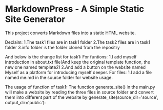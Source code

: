 # MarkdownPress - A Simple Static Site Generator
This project converts Markdown files into a static HTML website.

Declaim:
1.The task1 files are in task1 folder
2.The task2 files are in task1 folder
3.info folder is the folder cloned from the repositry


And below is the change list for task1:
For funtions:
1.I add myself introduction in about.txt file(And keep the original template function, the new one named template2)
2.And add a button on the website named Myself as a platform for introducing myself deeper.
For files:
1.I add a file named me.md in the source folder for website usage.

The usage of function of task1:
The function generate_site() in the main.py will make a website by reading the three files in source folder and convert them into different part of the website by  generate_site(source_dir='source', output_dir='public'):

